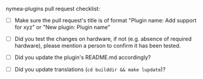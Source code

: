 nymea-plugins pull request checklist:

- [ ] Make sure the pull request's title is of format "Plugin name: Add support for xyz" or "New plugin: Plugin name"

- [ ] Did you test the changes on hardware, if not (e.g. absence of required hardware), please mention a person to confirm it has been tested.

- [ ] Did you update the plugin's README.md accordingly?

- [ ] Did you update translations (`cd builddir && make lupdate`)?
